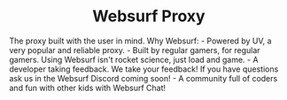 <h1><center>Websurf Proxy</center></h1>
The proxy built with the user in mind.
Why Websurf:
- Powered by UV, a very popular and reliable proxy.
- Built by regular gamers, for regular gamers. Using Websurf isn't rocket science, just load and game.
- A developer taking feedback. We take your feedback! If you have questions ask us in the Websurf Discord coming soon!
- A community full of coders and fun with other kids with Websurf Chat! 
